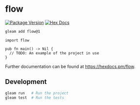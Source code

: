 # flow

[![Package Version](https://img.shields.io/hexpm/v/flow)](https://hex.pm/packages/flow)
[![Hex Docs](https://img.shields.io/badge/hex-docs-ffaff3)](https://hexdocs.pm/flow/)

```sh
gleam add flow@1
```
```gleam
import flow

pub fn main() -> Nil {
  // TODO: An example of the project in use
}
```

Further documentation can be found at <https://hexdocs.pm/flow>.

## Development

```sh
gleam run   # Run the project
gleam test  # Run the tests
```
